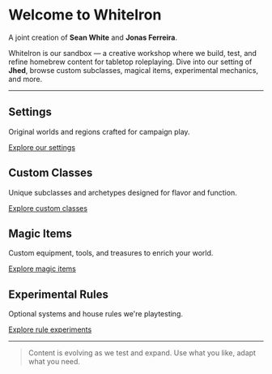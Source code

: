# Welcome to WhiteIron

A joint creation of **Sean White** and **Jonas Ferreira**.

WhiteIron is our sandbox — a creative workshop where we build, test, and refine homebrew content for tabletop roleplaying. Dive into our setting of **Jhed**, browse custom subclasses, magical items, experimental mechanics, and more.

---

## Settings

Original worlds and regions crafted for campaign play.

[Explore our settings](settings.md)

## Custom Classes

Unique subclasses and archetypes designed for flavor and function.

[Explore custom classes](subclasses/index.md)

## Magic Items

Custom equipment, tools, and treasures to enrich your world.

[Explore magic items](items.md)

## Experimental Rules

Optional systems and house rules we're playtesting.

[Explore rule experiments](experiments.md)

---

> Content is evolving as we test and expand. Use what you like, adapt what you need.
